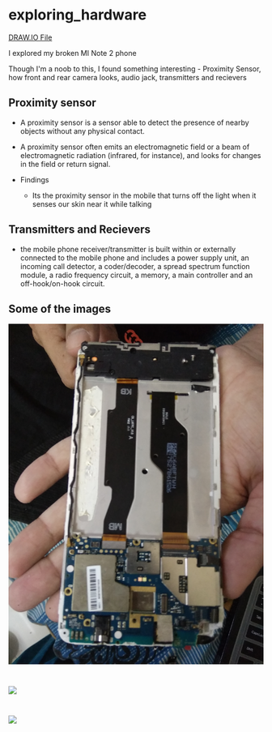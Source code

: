# exploring_hardware

[DRAW.IO File](https://drive.google.com/file/d/16rSuNgQGl53VjYZoa4zoD5F3s_nQDCHQ/view?usp=sharing)

I explored my broken MI Note 2 phone

Though I'm a noob to this, I found something interesting - Proximity Sensor, how front and rear camera looks, audio jack, transmitters and recievers

## Proximity sensor
- A proximity sensor is a sensor able to detect the presence of nearby objects without any physical contact.
- A proximity sensor often emits an electromagnetic field or a beam of electromagnetic radiation (infrared, for instance), and looks for changes in the field or return signal.

- Findings

    - Its the proximity sensor in the mobile that turns off the light when it senses our skin near it while talking
    
 ## Transmitters and Recievers
 - the mobile phone receiver/transmitter is built within or externally connected to the mobile phone and includes a power supply unit, an incoming call detector, a coder/decoder, a spread spectrum function module, a radio frequency circuit, a memory, a main controller and an off-hook/on-hook circuit.
 
 
 ## Some of the images
 
 ![](1.jpg)
 
 # 
 
 ![](2.jpg)
 
 # 
 
  ![](5.jpg)
  
  
